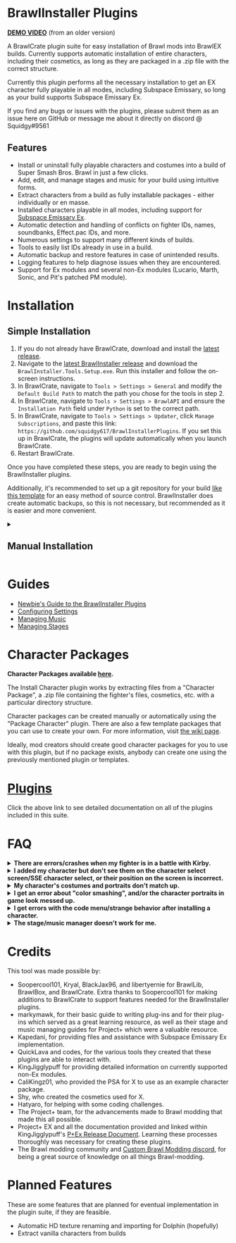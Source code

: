# BrawlInstaller Plugins

[**DEMO VIDEO**](https://youtu.be/V6-cjuVhC80) (from an older version)

A BrawlCrate plugin suite for easy installation of Brawl mods into BrawlEX builds. Currently supports automatic installation of entire characters, including their cosmetics, as long as they are packaged in a .zip file with the correct structure.

Currently this plugin performs all the necessary installation to get an EX character fully playable in all modes, including Subspace Emissary, so long as your build supports Subspace Emissary Ex.

If you find any bugs or issues with the plugins, please submit them as an issue here on GitHub or message me about it directly on discord @ Squidgy#9561

## Features
- Install or uninstall fully playable characters and costumes into a build of Super Smash Bros. Brawl in just a few clicks.
- Add, edit, and manage stages and music for your build using intuitive forms.
- Extract characters from a build as fully installable packages - either individually or en masse.
- Installed characters playable in all modes, including support for [Subspace Emissary Ex](https://github.com/Sammi-Husky/BrawlEx/releases).
- Automatic detection and handling of conflicts on fighter IDs, names, soundbanks, Effect.pac IDs, and more.
- Numerous settings to support many different kinds of builds.
- Tools to easily list IDs already in use in a build.
- Automatic backup and restore features in case of unintended results.
- Logging features to help diagnose issues when they are encountered.
- Support for Ex modules and several non-Ex modules (Lucario, Marth, Sonic, and Pit's patched PM module).

# Installation
## Simple Installation
1. If you do not already have BrawlCrate, download and install the [latest release](https://github.com/soopercool101/BrawlCrate/releases/latest).
2. Navigate to the [latest BrawlInstaller release](https://github.com/squidgy617/BrawlInstallerPlugins/releases/latest) and download the `BrawlInstaller.Tools.Setup.exe`. Run this installer and follow the on-screen instructions.
3. In BrawlCrate, navigate to `Tools > Settings > General` and modify the `Default Build Path` to match the path you chose for the tools in step 2.
4. In BrawlCrate, navigate to `Tools > Settings > BrawlAPI` and ensure the `Installation Path` field under `Python` is set to the correct path.
5. In BrawlCrate, navigate to `Tools > Settings > Updater`, click `Manage Subscriptions`, and paste this link: `https://github.com/squidgy617/BrawlInstallerPlugins`. If you set this up in BrawlCrate, the plugins will update automatically when you launch BrawlCrate.
6. Restart BrawlCrate.

Once you have completed these steps, you are ready to begin using the BrawlInstaller plugins.

Additionally, it's recommended to set up a git repository for your build [like this template](https://github.com/jlambert360/PPlus-Build-Template) for an easy method of source control. BrawlInstaller does create automatic backups, so this is not necessary, but recommended as it is easier and more convenient.

<details>

<summary><h2>Manual Installation</h2></summary>

If you would prefer to install everything used by BrawlInstaller manually, you can follow these directions.

<b>Prerequisites</b>

In order for these plugins to function correctly, you will need a few things:
- The latest version of [BrawlCrate](https://github.com/soopercool101/BrawlCrate). You should also ensure you have your build path set to your build's root folder by navigating to Tools > Settings > General and modifying the "Default Build Path" there.
- The latest version of Python. You can download this at [python.org](https://www.python.org/). Also ensure your Python path is set within BrawlCrate by navigating to Tools > Settings > BrawlAPI and setting the "Installation Path" field under "Python".
- A BrawlEx build of Super Smash Bros. Brawl. It is strongly recommended to use these plugins with a build of [Project+ EX](https://docs.google.com/document/d/1mAoVGymOkL3FwiMxfEt1V24qxnAWiO8I66G3zlU0ij8/edit?usp=sharing), although it should technically be able to support other BrawlEx builds as well.
- **(OPTIONAL)** The latest version of [QuickLava's Kirby Hat Manager](https://github.com/QuickLava/lavaKirbyHatManager). You will want to ensure this is installed in your build's root folder (should be in the same directory as the /pf/ folder). **This is necessary if you want Kirby hats to function correctly on P+ EX builds.** You do not need to download this when using a build such as REMIX which already comes with it. If you install this, you will also need the [Microsoft Visual C++ Redistributable](https://www.microsoft.com/en-us/download/details.aspx?id=52685).
- **(OPTIONAL)** The latest version of [QuickLava's fork of the P+ EX code menu](https://github.com/QuickLava/PowerPC-Assembly-Functions). You will want to ensure this is installed in your build's root folder (should be in the same directory as the /pf/ folder). **This is necessary if you want your character added to the code menu.** You do not need to download this when using a build such as REMIX which already comes with it. You also should not use this if your build is designed around a different code menu. If you install this, you will also need the [Microsoft Visual C++ Redistributable](https://www.microsoft.com/en-us/download/details.aspx?id=52685).
- **(OPTIONAL)** The latest version of [QuickLava's Sawnd ID Replace Assist](https://github.com/QuickLava/lavaSawndIDReplaceAssist). This can be anywhere on your computer. **This is necessary if you want to be able to change soundbank IDs in the event of a conflict.**
- **(OPTIONAL)** The latest version of Codes' "Porting_Tools.zip", which is linked in the [official BrawlEx Guide for P+ EX](https://docs.google.com/document/d/1ZoL_qDcwUpUXg82cKaUp-6D_AcfpFctoW6GXFY74_0k/edit#). This can be anywhere on your computer. **This is necessary if you want to be able to change soundbank IDs or Effect.pac IDs in the event of a conflict.**
- **(OPTIONAL)** The latest version of [Kapedani's Subspace Emissary Ex](https://github.com/Sammi-Husky/BrawlEx/releases). This can be installed over your P+Ex build's root directory. **This is only necessary if you are not on the latest P+Ex version and would like to install your characters into Subspace Emissary mode.** If you want additional CSS slots for SSE, you can also download a basic expanded CSS [here](https://www.mediafire.com/file/b509fjbg3l3buqj/Expanded_SSE_CSS.zip/file).
- If you're trying to use the Install Character plugin, you'll need a proper character package .zip file. You can find an example package using CaliKingz01's RockmanX PSA and Shy's cosmetics [here](https://github.com/squidgy617/BrawlInstallerPlugins#template-packages). You can also find a variety of character packages uploaded [here](http://forums.kc-mm.com/Gallery/BrawlView.php?ByUserID=28848&Moderated=All).

<b>Setup</b>

For initial installation, you can set this repo as a subscription in BrawlCrate by navigating to Tools > Settings > Updater, clicking "Manage Subscriptions", and pasting this link: https://github.com/squidgy617/BrawlInstallerPlugins. If you set this up in BrawlCrate, the plugins will update automatically when you launch BrawlCrate. Alternatively, you can download the release manually and extract the contents to your BrawlCrate installation's "BrawlAPI" folder.

The plugins create backups of your files during execution, but they do not clean up loose files added and I cannot guarantee you will not run into issues, especially if you configure your settings incorrectly. While loose files shouldn't cause an issue, if you want an extra safety net, I recommend setting up a git repository for your build [like this template](https://github.com/jlambert360/PPlus-Build-Template) for an easy method of source control. With the automatic backup functionality, this is not really necessary, but still a good idea.

</details>

# Guides

- [Newbie's Guide to the BrawlInstaller Plugins](https://docs.google.com/document/d/1RcAqzS9IHzQcrtHKspC7qbBB0he9_H69GB6BGLXduJw/edit?usp=sharing)
- [Configuring Settings](https://github.com/squidgy617/BrawlInstallerPlugins/wiki/Configuring-Settings)
- [Managing Music](https://github.com/squidgy617/BrawlInstallerPlugins/wiki/Managing-Music)
- [Managing Stages](https://github.com/squidgy617/BrawlInstallerPlugins/wiki/Managing-Stages)

# Character Packages

**Character Packages available [here](http://forums.kc-mm.com/Gallery/BrawlView.php?ByUserID=28848&Moderated=All).**

The Install Character plugin works by extracting files from a "Character Package", a .zip file containing the fighter's files, cosmetics, etc. with a particular directory structure.

Character packages can be created manually or automatically using the "Package Character" plugin. There are also a few template packages that you can use to create your own. For more information, visit [the wiki page](https://github.com/squidgy617/BrawlInstallerPlugins/wiki/Character-Packages).

Ideally, mod creators should create good character packages for you to use with this plugin, but if no package exists, anybody can create one using the previously mentioned plugin or templates.

# [Plugins](https://github.com/squidgy617/BrawlInstallerPlugins/wiki/Plugins)

Click the above link to see detailed documentation on all of the plugins included in this suite.

# FAQ
<details>
<summary><b>There are errors/crashes when my fighter is in a battle with Kirby.</b></summary>

The first and most common cause of this issue is not setting up QuickLava's Kirby Hat Manager correctly. Ensure it is installed into your build folder and that you have moved the required files into the folder for the application.

Assuming you have QuickLava's Kirby Hat Manager set up correctly, this is not something BrawlInstaller can account for, but is actually a known issue with the KirbyHatEx system. The system is still not entirely stable, and not everything is known about how the hats interact with different fighters and IDs. Most likely, the cause is either an incompatibility with your character, your chosen ID, the chosen base fighter ID for the Kirby hat, or a combination of the three. If you run into Kirby-related issues, try uninstalling your character and reinstalling them to a different fighter ID or installing them with a different base fighter ID for their Kirby hat.
</details>

<details>
<summary><b>I added my character but don't see them on the character select screen/SSE character select, or their position on the screen is incorrect.</b></summary>

This usually means one of two things - one, your build is not configured to use CSSRoster.dat, or two, you ran out of animated CSS slots in your build. If you're using P+Ex, the roster will only automatically expand up to a certain number of slots, and other builds may not even have the roster automatically expanding. In such a case, you'll have to expand it manually, which can be done in a similar manner to the steps outlined in [this guide](https://docs.google.com/document/d/1NN7X98xdoatzcnKabUq6TIhZrPTda84RmFp1La16GiQ/edit).

For your SSE CSS, you can either follow the steps outlined in [this guide](https://docs.google.com/document/d/1bwzccf8lhwVu3ZAv8oLBXM3qSXODmbu1kqIv7obosto/edit) (see sections Altering the Number of CSS Icons per Row and Editing the Subspace CSS Animation) or you can download a very basic expanded SSE CSS [here](https://www.mediafire.com/file/b509fjbg3l3buqj/Expanded_SSE_CSS.zip/file). This expanded CSS supports up to 72 slots.
</details>

<details>
  <summary><b>My character's costumes and portraits don't match up.</b></summary>
  
  This usually means you packaged your character incorrectly. Ensure that that the entries in the fighter's CSSSlotConfig and their cosmetics are in the correct order, and ensure that the CSSSlotConfig entries point to the right .pac files.
  
</details>

<details>
  <summary><b>I get an error about "color smashing", and/or the character portraits in game look messed up.</b></summary>
  
  This usually means you provided bad cosmetics, or you put cosmetics together in a folder when they shouldn't have been. Verify that all of your folders in the "CSPs" and "StockIcons" directories of your character package contain only cosmetics that are recolors of each other, and ensure any provided images are the right size and are color smashable.
  
</details>

<details>
  <summary><b>I get errors with the code menu/strange behavior after installing a character.</b></summary>
  
  Usually this means the build you have uses a code menu that is not compatible with BrawlInstaller. BrawlInstaller only supports QuickLava's code menu. If you are using a build with it's own code menu that is not configured the same way as QuickLava's, you will need to make code menu edits manually, and likely you should set BrawlInstaller not to make code menu changes.
  
</details>

<details>
  <summary><b>The stage/music manager doesn't work for me.</b></summary>
  
  The most likely reason for this is that your build does not use the modern Project+ tracklist and stage systems. Only the Project+ tracklist and stage systems are supported by BrawlInstallers stage and music managers. Most modern builds use this system, but some older builds may not.
  
</details>

# Credits
This tool was made possible by:
- Soopercool101, Kryal, BlackJax96, and libertyernie for BrawlLib, BrawlBox, and BrawlCrate. Extra thanks to Soopercool101 for making additions to BrawlCrate to support features needed for the BrawlInstaller plugins.
- markymawk, for their basic guide to writing plug-ins and for their plug-ins which served as a great learning resource, as well as their stage and music managing guides for Project+ which were a valuable resource.
- Kapedani, for providing files and assistance with Subspace Emissary Ex implementation.
- QuickLava and codes, for the various tools they created that these plugins are able to interact with.
- KingJigglypuff for providing detailed information on currently supported non-Ex modules.
- CaliKingz01, who provided the PSA for X to use as an example character package.
- Shy, who created the cosmetics used for X.
- Hatyaro, for helping with some coding challenges.
- The Project+ team, for the advancements made to Brawl modding that made this all possible.
- Project+ EX and all the documentation provided and linked within KingJigglypuff's [P+Ex Release Document](https://docs.google.com/document/d/1mAoVGymOkL3FwiMxfEt1V24qxnAWiO8I66G3zlU0ij8/edit?usp=sharing). Learning these processes thoroughly was necessary for creating these plugins.
- The Brawl modding community and [Custom Brawl Modding discord](https://discord.gg/GbxJhbv), for being a great source of knowledge on all things Brawl-modding.

# Planned Features
These are some features that are planned for eventual implementation in the plugin suite, if they are feasible.
- Automatic HD texture renaming and importing for Dolphin (hopefully)
- Extract vanilla characters from builds
